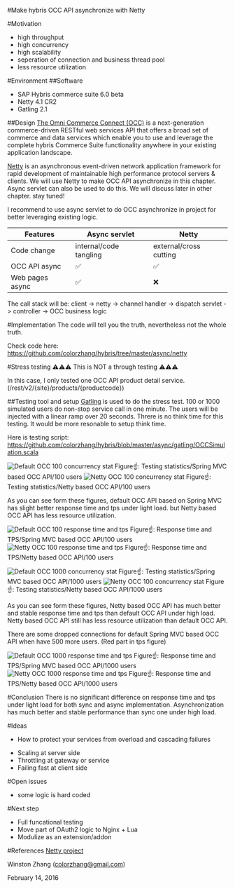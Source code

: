 #Make hybris OCC API asynchronize with Netty

#Motivation
- high throughput
- high concurrency
- high scalability
- seperation of connection and business thread pool
- less resource utilization

#Environment
##Software
- SAP Hybris commerce suite 6.0 beta
- Netty 4.1 CR2
- Gatling 2.1

##Design
[The Omni Commerce Connect (OCC)](https://wiki.hybris.com/display/release5/OCC+Architecture+Overview) is a next-generation commerce-driven RESTful web services API that offers a broad set of commerce and data services which enable you to use and leverage the complete hybris Commerce Suite functionality anywhere in your existing application landscape. 

[Netty](http://netty.io) is an asynchronous event-driven network application framework for rapid development of maintainable high performance protocol servers & clients. We will use Netty to make OCC API asynchronize in this chapter. Async servlet can also be used to do this. We will discuss later in other chapter. stay tuned!

I recommend to use async servlet to do OCC asynchronize in project for better leveraging existing logic.

| Features | Async servlet | Netty |
| --- | --- | --- |
| Code change | internal/code tangling | external/cross cutting |
| OCC API async | :white_check_mark: | :white_check_mark: |
| Web pages async | :white_check_mark: | :x: |

The call stack will be:
client -> netty -> channel handler -> dispatch servlet -> controller -> OCC business logic


#Implementation
The code will tell you the truth, nevertheless not the whole truth.

Check code here:
https://github.com/colorzhang/hybris/tree/master/async/netty

#Stress testing
:warning::warning::warning: This is NOT a through testing :warning::warning::warning:

In this case, I only tested one OCC API product detail service. (/rest/v2/{site}/products/{productcode})

##Testing tool and setup
[Gatling](http://gatling.io) is used to do the stress test. 
100 or 1000 simulated users do non-stop service call in one minute. The users will be injected with a linear ramp over 20 seconds.
Threre is no think time for this testing. It would be more resonable to setup think time.

Here is testing script:
https://github.com/colorzhang/hybris/blob/master/async/gatling/OCCSimulation.scala

![Default OCC 100 concurrency stat](images/y100-stat.png)
Figure:point_up:: Testing statistics/Spring MVC based OCC API/100 users
![Netty OCC 100 concurrency stat](images/netty-100-stat.png)
Figure:point_up:: Testing statistics/Netty based OCC API/100 users

As you can see form these figures, default OCC API based on Spring MVC has slight better response time and tps under light load. but Netty based OCC API has less resource utilization.

![Default OCC 100 response time and tps](images/y100-tps.png)
Figure:point_up:: Response time and TPS/Spring MVC based OCC API/100 users
![Netty OCC 100 response time and tps](images/netty-100-tps.png)
Figure:point_up:: Response time and TPS/Netty based OCC API/100 users

![Default OCC 1000 concurrency stat](images/y1000-stat.png)
Figure:point_up:: Testing statistics/Spring MVC based OCC API/1000 users
![Netty OCC 100 concurrency stat](images/netty-1000-stat.png)
Figure:point_up:: Testing statistics/Netty based OCC API/1000 users

As you can see form these figures, Netty based OCC API has much better and stable response time and tps than default OCC API under high load. Netty based OCC API still has less resource utilization than default OCC API.

There are some dropped connections for default Spring MVC based OCC API when have 500 more users. (Red part in tps figure)

![Default OCC 1000 response time and tps](images/y1000-tps.png)
Figure:point_up:: Response time and TPS/Spring MVC based OCC API/1000 users
![Netty OCC 1000 response time and tps](images/netty-1000-tps.png)
Figure:point_up:: Response time and TPS/Netty based OCC API/1000 users

#Conclusion
There is no significant difference on response time and tps under light load for both sync and async implementation.
Asynchronization has much better and stable performance than sync one under high load.

#Ideas
- How to protect your services from overload and cascading failures
 + Scaling at server side
 + Throttling at gateway or service
 + Failing fast at client side

#Open issues
- some logic is hard coded

#Next step
- Full funcational testing
- Move part of OAuth2 logic to Nginx + Lua
- Modulize as an extension/addon

#References
[Netty project](http://netty.io)

Winston Zhang (colorzhang@gmail.com)

February 14, 2016
